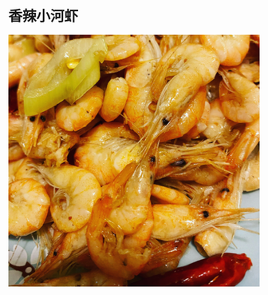 # 香辣小河虾

![&#x9999;&#x8FA3;&#x5C0F;&#x6CB3;&#x867E;](.gitbook/assets/23ffab97-ccb7-411f-b050-2f1b43c31f06.jpg)

